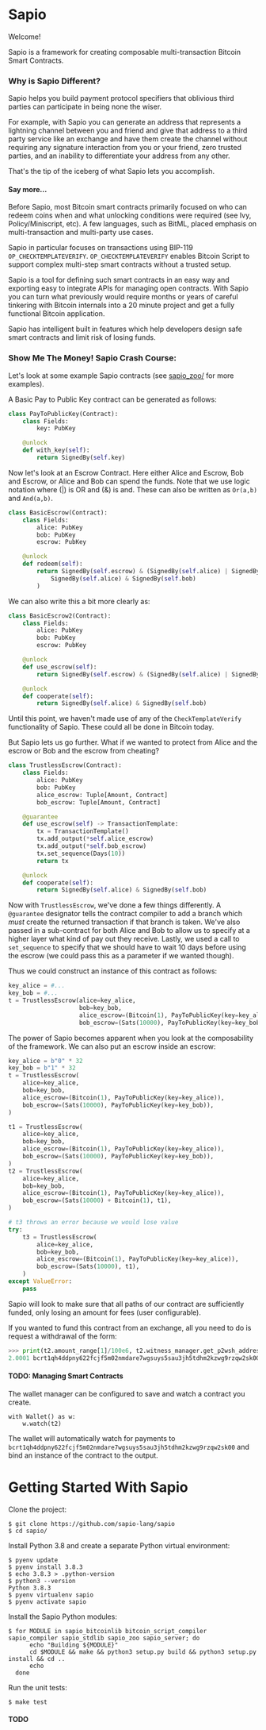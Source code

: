 # Sapio

Welcome!

Sapio is a framework for creating composable multi-transaction Bitcoin Smart Contracts.

### Why is Sapio Different?
Sapio helps you build payment protocol specifiers that oblivious third parties
can participate in being none the wiser.

For example, with Sapio you can generate an address that represents a lightning
channel between you and friend and give that address to a third party service
like an exchange and have them create the channel without requiring any
signature interaction from you or your friend, zero trusted parties, and an
inability to differentiate your address from any other.

That's the tip of the iceberg of what Sapio lets you accomplish.


#### Say more...
Before Sapio, most Bitcoin smart contracts primarily focused on who can redeem
coins when and what unlocking conditions were required (see Ivy,
Policy/Miniscript, etc). A few languages, such as BitML, placed emphasis on
multi-transaction and multi-party use cases.

Sapio in particular focuses on transactions using BIP-119
`OP_CHECKTEMPLATEVERIFY`. `OP_CHECKTEMPLATEVERIFY` enables Bitcoin Script to support
complex multi-step smart contracts without a trusted setup. 

Sapio is a tool for defining such smart contracts in an easy way and exporting
easy to integrate APIs for managing open contracts. With Sapio you can turn what
previously would require months or years of careful tinkering with Bitcoin
internals into a 20 minute project and get a fully functional Bitcoin
application.

Sapio has intelligent built in features which help developers design safe smart
contracts and limit risk of losing funds.

### Show Me The Money! Sapio Crash Course:
Let's look at some example Sapio contracts (see
[sapio_zoo/](https://github.com/JeremyRubin/sapio/tree/master/sapio_zoo/sapio_zoo) for more
examples).


A Basic Pay to Public Key contract can be generated as follows:

```python
class PayToPublicKey(Contract):
    class Fields:
        key: PubKey

    @unlock
    def with_key(self):
        return SignedBy(self.key)
```

Now let's look at an Escrow Contract. Here either Alice and Escrow, Bob and
Escrow, or Alice and Bob can spend the funds. Note that we use logic notation
where (|) is OR and (&) is and. These can also be written as `Or(a,b)` and
`And(a,b)`.

```python
class BasicEscrow(Contract):
    class Fields:
        alice: PubKey
        bob: PubKey
        escrow: PubKey

    @unlock
    def redeem(self):
        return SignedBy(self.escrow) & (SignedBy(self.alice) | SignedBy(self.bob)) | (
            SignedBy(self.alice) & SignedBy(self.bob)
        )
```

We can also write this a bit more clearly as:

```python
class BasicEscrow2(Contract):
    class Fields:
        alice: PubKey
        bob: PubKey
        escrow: PubKey

    @unlock
    def use_escrow(self):
        return SignedBy(self.escrow) & (SignedBy(self.alice) | SignedBy(self.bob))

    @unlock
    def cooperate(self):
        return SignedBy(self.alice) & SignedBy(self.bob)
```

Until this point, we haven't made use of any of the `CheckTemplateVerify`
functionality of Sapio. These could all be done in Bitcoin today.

But Sapio lets us go further. What if we wanted to protect from Alice and the
escrow or Bob and the escrow from cheating?


```python
class TrustlessEscrow(Contract):
    class Fields:
        alice: PubKey
        bob: PubKey
        alice_escrow: Tuple[Amount, Contract]
        bob_escrow: Tuple[Amount, Contract]

    @guarantee
    def use_escrow(self) -> TransactionTemplate:
        tx = TransactionTemplate()
        tx.add_output(*self.alice_escrow)
        tx.add_output(*self.bob_escrow)
        tx.set_sequence(Days(10))
        return tx

    @unlock
    def cooperate(self):
        return SignedBy(self.alice) & SignedBy(self.bob)
```


Now with `TrustlessEscrow`, we've done a few things differently. A `@guarantee`
designator tells the contract compiler to add a branch which *must* create the
returned transaction if that branch is taken. We've also passed in a
sub-contract for both Alice and Bob to allow us to specify at a higher layer
what kind of pay out they receive. Lastly, we used a call to `set_sequence` to
specify that we should have to wait 10 days before using the escrow (we could
pass this as a parameter if we wanted though).

Thus we could construct an instance of this contract as follows:

```python
key_alice = #...
key_bob = #...
t = TrustlessEscrow(alice=key_alice,
                    bob=key_bob,
                    alice_escrow=(Bitcoin(1), PayToPublicKey(key=key_alice)),
                    bob_escrow=(Sats(10000), PayToPublicKey(key=key_bob)))
```

The power of Sapio becomes apparent when you look at the composability of the
framework. We can also put an escrow inside an escrow:


```python
key_alice = b"0" * 32
key_bob = b"1" * 32
t = TrustlessEscrow(
    alice=key_alice,
    bob=key_bob,
    alice_escrow=(Bitcoin(1), PayToPublicKey(key=key_alice)),
    bob_escrow=(Sats(10000), PayToPublicKey(key=key_bob)),
)

t1 = TrustlessEscrow(
    alice=key_alice,
    bob=key_bob,
    alice_escrow=(Bitcoin(1), PayToPublicKey(key=key_alice)),
    bob_escrow=(Sats(10000), PayToPublicKey(key=key_bob)),
)
t2 = TrustlessEscrow(
    alice=key_alice,
    bob=key_bob,
    alice_escrow=(Bitcoin(1), PayToPublicKey(key=key_alice)),
    bob_escrow=(Sats(10000) + Bitcoin(1), t1),
)

# t3 throws an error because we would lose value
try:
    t3 = TrustlessEscrow(
        alice=key_alice,
        bob=key_bob,
        alice_escrow=(Bitcoin(1), PayToPublicKey(key=key_alice)),
        bob_escrow=(Sats(10000), t1),
    )
except ValueError:
    pass
```

Sapio will look to make sure that all paths of our contract are sufficiently
funded, only losing an amount for fees (user configurable).


If you wanted to fund this contract from an exchange, all you need to do is request a withdrawal of the form:

```python
>>> print(t2.amount_range[1]/100e6, t2.witness_manager.get_p2wsh_address())
2.0001 bcrt1qh4ddpny622fcjf5m02nmdare7wgsuys5sau3jh5tdhm2kzwg9rzqw2sk00
```

#### TODO: Managing Smart Contracts

The wallet manager can be configured to save and watch a contract you create.

```
with Wallet() as w:
    w.watch(t2)
```

The wallet will automatically watch for payments to
`bcrt1qh4ddpny622fcjf5m02nmdare7wgsuys5sau3jh5tdhm2kzwg9rzqw2sk00` and bind an
instance of the contract to the output.

# Getting Started With Sapio

Clone the project:

```
$ git clone https://github.com/sapio-lang/sapio
$ cd sapio/
```

Install Python 3.8 and create a separate Python virtual environment:

```
$ pyenv update
$ pyenv install 3.8.3
$ echo 3.8.3 > .python-version
$ python3 --version
Python 3.8.3
$ pyenv virtualenv sapio
$ pyenv activate sapio
```

Install the Sapio Python modules:

```
$ for MODULE in sapio_bitcoinlib bitcoin_script_compiler sapio_compiler sapio_stdlib sapio_zoo sapio_server; do
      echo "Building ${MODULE}"
      cd $MODULE && make && python3 setup.py build && python3 setup.py install && cd ..
      echo
  done
```

Run the unit tests:

```
$ make test
```

#### TODO

